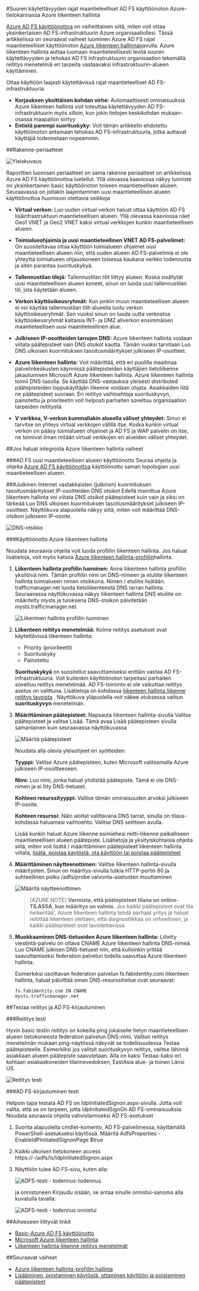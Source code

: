 <properties
    pageTitle="Suuren käytettävyyden rajat maantieteelliset AD FS käyttöönoton Azure-tietokannassa Azure liikenteen hallinta | Microsoft Azure"
    description="Tässä asiakirjassa kerrotaan AD FS Azure-tietokannassa ottamisesta hyvin laiduntamismahdollisuuksien."
    keywords="AD fs Azure liikenteen hallinta, adfs Azure liikenteen hallinta, maantieteelliset, usean palvelinkeskukseen, maantieteelliset palvelinkeskusten, usean maantieteelliset palvelinkeskusten käyttöönotto-azure AD FS, käyttöönotto azure adfs, azure adfs, azure ad fs, ADFS: n käyttöön, käyttöön ad fs adfs Azure-tietokannassa, käyttöönotto adfs Azure-tietokannassa, käyttöönotto AD FS azure, adfs azure AD FS, Azure AD FS Azure-tietokannassa, iaas esittely , ADFS, siirry azure adfs"
    services="active-directory"
    documentationCenter=""
    authors="anandyadavmsft"
    manager="femila"
    editor=""/>

<tags
    ms.service="active-directory"
    ms.workload="identity"
    ms.tgt_pltfrm="na"
    ms.devlang="na"
    ms.topic="get-started-article"
    ms.date="09/01/2016"
    ms.author="anandy;billmath"/>
    
#<a name="high-availability-cross-geographic-ad-fs-deployment-in-azure-with-azure-traffic-manager"></a>Suuren käytettävyyden rajat maantieteelliset AD FS käyttöönoton Azure-tietokannassa Azure liikenteen hallinta

[Azure AD FS käyttöönottoa](active-directory-aadconnect-azure-adfs.md) on vaiheittainen siitä, miten voit ottaa yksinkertaisen AD FS-infrastruktuurin Azure organisaatiollesi. Tässä artikkelissa on seuraavat vaiheet luominen Azure AD FS rajat maantieteelliset käyttöönoton [Azure liikenteen hallinnan](../traffic-manager/traffic-manager-overview.md)avulla. Azure liikenteen hallinta auttaa luomaan maantieteellisesti levitä suuren käytettävyyden ja tehokas AD FS infrastruktuurin organisaation tekemällä reititys menetelmiä eri tarpeita vastaavaksi infrastruktuurin-alueen käyttäminen.

Ottaa käyttöön laajasti käytettävissä rajat maantieteelliset AD FS-infrastruktuuria:

* **Korjauksen yksittäisen kohdan virhe:** Automaattisesti ominaisuuksia Azure liikenteen hallinta voit toteuttaa käytettävyyden AD FS-infrastruktuurin myös silloin, kun jokin tietojen keskikohdan mukaan-osassa maapallon siirtyy
* **Entistä parempi suorituskyky:** Voit tämän artikkelin ehdotettu käyttöönoton antamaan tehokas AD FS-infrastruktuuria, jotka auttavat käyttäjiä todennetaan nopeammin. 

##<a name="design-principles"></a>Rakenne-periaatteet

![Yleiskuvaus](./media/active-directory-adfs-in-azure-with-azure-traffic-manager/blockdiagram.png)

Raporttien luomisen periaatteet on sama rakenne periaatteet on artikkelissa Azure AD FS käyttöönottoa luetellut. Yllä olevassa kaaviossa näkyy tunniste on yksinkertainen basic käyttöönoton toiseen maantieteellisen alueen. Seuraavassa on joitakin laajentaminen uusi maantieteellisen alueen käyttöönottoa huomioon otettavia seikkoja

* **Virtual verkon:** Luo uuden virtual verkon haluat ottaa käyttöön AD FS lisäinfrastruktuuri maantieteellisen alueen. Yllä olevassa kaaviossa näet Geo1 VNET ja Geo2 VNET kaksi virtual verkkojen kunkin maantieteellisen alueen.

* **Toimialueohjaimia ja uusi maantieteellinen VNET AD FS-palvelimet:** On suositeltavaa ottaa käyttöön toimialueen ohjaimet uusi maantieteellisen alueen niin, että uuden alueen AD FS-palvelimia ei ole yhteyttä toimialueen ohjauskoneen toisessa kaukana verkko todennusta ja siten parantaa suorituskykyä.

* **Tallennustilan tilejä:** Tallennustilan tilit liittyy alueen. Koska sisällytät uusi maantieteellisen alueen koneet, sinun on luoda uusi tallennustilan tili, jota käytetään alueen.  

* **Verkon käyttöoikeusryhmät:** Kun jonkin muun maantieteellisen alueen ei voi käyttää tallennustilan tilit-alueella luotu verkon käyttöoikeusryhmät. Sen vuoksi sinun on luoda uutta verkostoa käyttöoikeusryhmät kaltaisia INT- ja DMZ aliverkon ensimmäisen maantieteellisen uusi maantieteellinen alue.

* **Julkiseen IP-osoitteiden tarrojen DNS:** Azure liikenteen hallinta voidaan viitata päätepisteet vain DNS otsikot kautta. Tämän vuoksi tarvitaan Luo DNS ulkoisen kuormituksen tasoitusmääritykset julkiseen IP-osoitteet.

* **Azure liikenteen hallinta:** Voit määrittää, että eri puolilla maailmaa palvelinkeskusten käynnissä päätepisteiden käyttäjien tietoliikenne jakautumisen Microsoft Azure liikenteen hallinta. Azure liikenteen hallinta toimii DNS-tasolla. Se käyttää DNS-vastauksia yleisesti distributed päätepisteiden loppukäyttäjän liikenne voidaan ohjata. Asiakkaiden liitä ne päätepisteet suoraan. Eri reititys vaihtoehtoja suorituskyvyn, painotettu ja prioriteetin voit helposti parhaiten soveltuu organisaation tarpeiden reititystä. 

* **V verkkoa, V-verkon kummallakin alueella väliset yhteydet:** Sinun ei tarvitse on yhteys virtual verkkojen välillä itse. Koska kunkin virtual verkon on pääsy toimialueen ohjaimet ja AD FS ja WAP palvelin on itse, ne toimivat ilman mitään virtual verkkojen eri alueiden väliset yhteydet. 

##<a name="steps-to-integrate-azure-traffic-manager"></a>Jos haluat integroida Azure liikenteen hallinta vaiheet

###<a name="deploy-ad-fs-in-the-new-geographical-region"></a>AD FS uusi maantieteellisen alueen käyttöönotto
Seuraa ohjeita ja ohjeita [Azure AD FS käyttöönottoa](active-directory-aadconnect-azure-adfs.md) käyttöönotto saman topologian uusi maantieteellisen alueen.

###<a name="dns-labels-for-public-ip-addresses-of-the-internet-facing-public-load-balancers"></a>Julkinen Internet vastakkaisten (julkinen) kuormituksen tasoitusmääritykset IP-osoitteiden DNS otsikot
Edellä mainittua Azure liikenteen hallinta voi viitata DNS otsikot päätepisteet kuin vain ja siksi on tärkeää Luo DNS ulkoisen kuormituksen tasoitusmääritykset julkiseen IP-osoitteet. Näyttökuva alapuolella näkyy siitä, miten voit määrittää DNS-otsikon julkiseen IP-osoite. 

![DNS-otsikko](./media/active-directory-adfs-in-azure-with-azure-traffic-manager/eastfabstsdnslabel.png)

###<a name="deploying-azure-traffic-manager"></a>Käyttöönotto Azure liikenteen hallinta

Noudata seuraavia ohjeita voit luoda profiilin liikenteen hallinta. Jos haluat lisätietoja, voit myös katsoa [Azure liikenteen hallinta-profiilin](../traffic-manager/traffic-manager-manage-profiles.md)hallinta.

1. **Liikenteen hallinta profiilin luominen:** Anna liikenteen hallinta profiilin yksilöivä nimi. Tämän profiilin nimi on DNS-nimeen ja etuliite liikenteen hallinta toimialueen nimen otsikkona. Nimen / etuliite lisätään. trafficmanager.net luoda tietoliikenteestä DNS tarran hallinta. Seuraavassa näyttökuvassa näkyy liikenteen hallinta DNS etuliite on määritelty mysts ja tuloksena DNS-otsikon päivitetään mysts.trafficmanager.net. 

    ![Liikenteen hallinta profiilin luominen](./media/active-directory-adfs-in-azure-with-azure-traffic-manager/trafficmanager01.png)
 
2. **Liikenteen reititys menetelmää:** Kolme reititys asetukset ovat käytettävissä liikenteen hallinta:

    * Priority (prioriteetti) 
    * Suorituskyky
    * Painotettu
    
    **Suorituskykyä** on suositellut saavuttamiseksi erittäin vastaa AD FS-infrastruktuuria. Voit kuitenkin käyttöönoton tarpeitasi parhaiten soveltuu reititys menetelmää. AD FS-toiminto ei ole vaikuttaa reititys asetus on valittuna. Lisätietoja on kohdassa [liikenteen hallinta liikenne reititys tavoista](../traffic-manager/traffic-manager-routing-methods.md) . Näyttökuva yläpuolella voit näkee otoksessa valitun **suorituskyvyn** menetelmän.
   
3.  **Määrittäminen päätepisteet:** Napsauta liikenteen hallinta-sivulla Valitse päätepisteet ja valitse Lisää. Tämä avaa Lisää päätepisteen sivulla samanlainen kuin seuraavassa näyttökuvassa
 
    ![Määritä päätepisteet](./media/active-directory-adfs-in-azure-with-azure-traffic-manager/eastfsendpoint.png)
 
    Noudata alla olevia yleisohjeet eri syötteiden:

    **Tyyppi:** Valitse Azure päätepisteen, kuten Microsoft valitsemalla Azure julkiseen IP-osoitteeseen.

    **Nimi:** Luo nimi, jonka haluat yhdistää päätepiste. Tämä ei ole DNS-nimen ja ei liity DNS-tietueet.

    **Kohteen resurssityyppi:** Valitse tämän ominaisuuden arvoksi julkiseen IP-osoite. 

    **Kohteen resurssi:** Näin aloitat valittavana DNS tarrat, sinulla on tilaus-kohdassa haluamasi vaihtoehto. Valitse DNS selitteen avulla.

    Lisää kunkin haluat Azure liikenne esimiehesi reitti-liikenne paikalliseen maantieteellisen alueen päätepiste.
    Lisätietoja ja yksityiskohtaisia ohjeita siitä, miten voit lisätä / määrittäminen päätepisteet liikenteen hallinta viitata, [lisätä, poistaa käytöstä, ota käyttöön tai poistaa päätepisteet](../traffic-manager/traffic-manager-endpoints.md)
    
4. **Määrittäminen näytteenottimen:** Valitse liikenteen hallinta-sivulla määritysten. Sinun on määritys-sivulla tutkia HTTP-portin 80 ja suhteellinen polku /adfs/probe valvonta-asetusten muuttaminen

    ![Määritä näytteenottimen](./media/active-directory-adfs-in-azure-with-azure-traffic-manager/mystsconfig.png) 

    >[AZURE.NOTE] **Varmista, että päätepisteet tilana on online-TILASSA, kun määritys on valmis**. Jos kaikki päätepisteet ovat tila heikentää', Azure liikenteen hallinta tehdä parhaat yritys ja haluat reitittää liikenteen olettaen, että diagnostiikkaa on virheellinen, ja kaikki päätepisteet ovat tavoitettavissa.

5. **Muokkaaminen DNS-tietueiden Azure liikenteen hallinta:** Liitetty viestintä-palvelu on oltava CNAME Azure liikenteen hallinta DNS-nimeä. Luo CNAME julkisen DNS-tietueet niin, että kulloinkin yrittää saavuttamiseksi federation palvelun todella saavuttaa Azure liikenteen hallinta.

    Esimerkiksi osoittavan federation palvelun fs.fabidentity.com liikenteen hallinta, haluat päivittää oman DNS-resurssitietue ovat seuraavat:

    <code>fs.fabidentity.com IN CNAME mysts.trafficmanager.net</code>

##<a name="test-the-routing-and-ad-fs-sign-in"></a>Testaa reititys ja AD FS-kirjautuminen   

###<a name="routing-test"></a>Reititys testi

Hyvin basic testin reititys on kokeilla ping jokaiselle tietyn maantieteellisen alueen tietokoneesta federation palvelun DNS-nimi. Valitun reititys menetelmän mukaan ping-näytössä näkyvät se todellisuudessa Testaa päätepisteelle. Esimerkiksi jos valitsit suorituskyvyn reititys, valitse lähinnä asiakkaan alueen päätepiste saavutetaan. Alla on kaksi Testaa-kaksi eri kohtaan asiakaskoneiden tilannevedoksen, EastAsia alue- ja toinen Länsi US. 

![Reititys testi](./media/active-directory-adfs-in-azure-with-azure-traffic-manager/pingtest.png)

###<a name="ad-fs-sign-in-test"></a>AD FS-kirjautuminen testi

Helpoin tapa testata AD FS on IdpInitiatedSignon.aspx-sivulla. Jotta voit valita, että se on tarpeen, jotta IdpInitiatedSignOn AD FS-ominaisuuksia. Noudata seuraavia ohjeita vahvistamiseksi AD FS-asetukset
 
1. Suorita alapuolella cmdlet-komento, AD FS-palvelimessa, käyttämällä PowerShell-asetukseksi käytössä. Määritä AdfsProperties - EnableIdPInitiatedSignonPage $true
2. Kaikki ulkoisen tietokoneen access https://-<yourfederationservicedns>/adfs/ls/IdpInitiatedSignon.aspx
3. Näyttöön tulee AD FS-sivu, kuten alla:

    ![ADFS-testi - todennus-todennus](./media/active-directory-adfs-in-azure-with-azure-traffic-manager/adfstest1.png)

    ja onnistuneen Kirjaudu sisään, se antaa sinulle onnistui-sanoma alla kuvatulla tavalla:

    ![ADFS-testi - todennus onnistui](./media/active-directory-adfs-in-azure-with-azure-traffic-manager/adfstest2.png)
 
##<a name="related-links"></a>Aiheeseen liittyvät linkit
* [Basic-Azure AD FS käyttöönotto](active-directory-aadconnect-azure-adfs.md)
* [Microsoft Azure liikenteen hallinta](../traffic-manager/traffic-manager-overview.md)
* [Liikenteen hallinta liikenne reititys menetelmät](../traffic-manager/traffic-manager-routing-methods.md)

##<a name="next-steps"></a>Seuraavat vaiheet
* [Azure liikenteen hallinta-profiilin hallinta](../traffic-manager/traffic-manager-manage-profiles.md)
* [Lisääminen, poistaminen käytöstä, ottaminen käyttöön ja poistaminen päätepisteet](../traffic-manager/traffic-manager-endpoints.md) 

